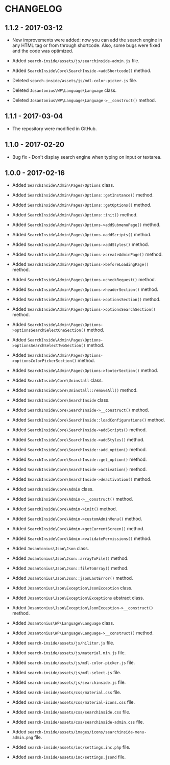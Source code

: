 # CHANGELOG

## 1.1.2 - 2017-03-12
* New improvements were added: now you can add the search engine in any HTML tag or from through shortcode. Also, some bugs were fixed and the code was optimized.

* Added `search-inside/assets/js/searchinside-admin.js` file.

* Added `SearchInside\Core\SearchInside->addShortcode()` method.

* Deleted `search-inside/assets/js/mdl-color-picker.js` file.

* Deleted `Josantonius\WP\Language\Language` class.
* Deleted `Josantonius\WP\Language\Language->__construct()` method.

## 1.1.1 - 2017-03-04
* The repository were modified in GitHub.

## 1.1.0 - 2017-02-20
* Bug fix - Don't display search engine when typing on input or textarea.

## 1.0.0 - 2017-02-16
* Added `SearchInside\Admin\Pages\Options` class.
* Added `SearchInside\Admin\Pages\Options::getInstance()` method.
* Added `SearchInside\Admin\Pages\Options::getOptions()` method.
* Added `SearchInside\Admin\Pages\Options::init()` method.
* Added `SearchInside\Admin\Pages\Options->addSubmenuPage()` method.
* Added `SearchInside\Admin\Pages\Options->addScripts()` method.
* Added `SearchInside\Admin\Pages\Options->addStyles()` method.
* Added `SearchInside\Admin\Pages\Options->createAdminPage()` method.
* Added `SearchInside\Admin\Pages\Options->beforeLoadingPage()` method.
* Added `SearchInside\Admin\Pages\Options->checkRequest()` method.
* Added `SearchInside\Admin\Pages\Options->headerSection()` method.
* Added `SearchInside\Admin\Pages\Options->optionsSection()` method.
* Added `SearchInside\Admin\Pages\Options->optionsSearchSection()` method.
* Added `SearchInside\Admin\Pages\Options->optionsSearchSelectOneSection()` method.
* Added `SearchInside\Admin\Pages\Options->optionsSearchSelectTwoSection()` method.
* Added `SearchInside\Admin\Pages\Options->optionsColorPickerSection()` method.
* Added `SearchInside\Admin\Pages\Options->footerSection()` method.

* Added `SearchInside\Core\Uninstall` class.
* Added `SearchInside\Core\Uninstall::removeAll()` method.

* Added `SearchInside\Core\SearchInside` class.
* Added `SearchInside\Core\SearchInside->__construct()` method.
* Added `SearchInside\Core\SearchInside::loadConfigurations()` method.
* Added `SearchInside\Core\SearchInside->addScripts()` method.
* Added `SearchInside\Core\SearchInside->addStyles()` method.
* Added `SearchInside\Core\SearchInside::add_option()` method.
* Added `SearchInside\Core\SearchInside::get_option()` method.
* Added `SearchInside\Core\SearchInside->activation()` method.
* Added `SearchInside\Core\SearchInside->deactivation()` method.

* Added `SearchInside\Core\Admin` class.
* Added `SearchInside\Core\Admin->__construct()` method.
* Added `SearchInside\Core\Admin->init()` method.
* Added `SearchInside\Core\Admin->customAdminMenu()` method.
* Added `SearchInside\Core\Admin->getCurrentScreen()` method.
* Added `SearchInside\Core\Admin->validatePermissions()` method.

* Added `Josantonius\Json\Json` class.
* Added `Josantonius\Json\Json::arrayToFile()` method.
* Added `Josantonius\Json\Json::fileToArray()` method.
* Added `Josantonius\Json\Json::jsonLastError()` method.

* Added `Josantonius\Json\Exception\JsonException` class.
* Added `Josantonius\Json\Exception\Exceptions` abstract class.
* Added `Josantonius\Json\Exception\JsonException->__construct()` method.

* Added `Josantonius\WP\Language\Language` class.
* Added `Josantonius\WP\Language\Language->__construct()` method.

* Added `search-inside/assets/js/hilitor.js` file.
* Added `search-inside/assets/js/material.min.js` file.
* Added `search-inside/assets/js/mdl-color-picker.js` file.
* Added `search-inside/assets/js/mdl-select.js` file.
* Added `search-inside/assets/js/searchinside.js` file.

* Added `search-inside/assets/css/material.css` file.
* Added `search-inside/assets/css/material-icons.css` file.
* Added `search-inside/assets/css/searchinside.css` file.
* Added `search-inside/assets/css/searchinside-admin.css` file.

* Added `search-inside/assets/images/icons/searchinside-menu-admin.png` file.

* Added `search-inside/assets/inc/settings.inc.php` file.
* Added `search-inside/assets/inc/settings.jsond` file.